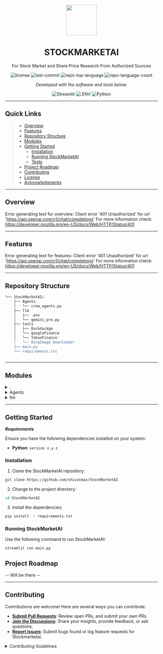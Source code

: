 <p align="center">
  <img src="https://img.icons8.com/external-tal-revivo-duo-tal-revivo/100/external-markdown-a-lightweight-markup-language-with-plain-text-formatting-syntax-logo-duo-tal-revivo.png" width="100" />
</p>
<p align="center">
    <h1 align="center">STOCKMARKETAI</h1>
</p>
<p align="center">
	For Stock Market and Share Price Research From Authorized Sources
</p>
<p align="center">
	<img src="https://img.shields.io/github/license/shivatmax/StockMarketAI?style=flat&color=0080ff" alt="license">
	<img src="https://img.shields.io/github/last-commit/shivatmax/StockMarketAI?style=flat&color=0080ff" alt="last-commit">
	<img src="https://img.shields.io/github/languages/top/shivatmax/StockMarketAI?style=flat&color=0080ff" alt="repo-top-language">
	<img src="https://img.shields.io/github/languages/count/shivatmax/StockMarketAI?style=flat&color=0080ff" alt="repo-language-count">
<p>
<p align="center">
		<em>Developed with the software and tools below.</em>
</p>
<p align="center">
	<img src="https://img.shields.io/badge/Streamlit-FF4B4B.svg?style=flat&logo=Streamlit&logoColor=white" alt="Streamlit">
	<img src="https://img.shields.io/badge/.ENV-ECD53F.svg?style=flat&logo=dotenv&logoColor=black" alt=".ENV">
	<img src="https://img.shields.io/badge/Python-3776AB.svg?style=flat&logo=Python&logoColor=white" alt="Python">
</p>
<hr>

##  Quick Links

> - [ Overview](#-overview)
> - [ Features](#-features)
> - [ Repository Structure](#-repository-structure)
> - [ Modules](#-modules)
> - [ Getting Started](#-getting-started)
>   - [ Installation](#-installation)
>   - [ Running StockMarketAI](#-running-StockMarketAI)
>   - [ Tests](#-tests)
> - [ Project Roadmap](#-project-roadmap)
> - [ Contributing](#-contributing)
> - [ License](#-license)
> - [ Acknowledgments](#-acknowledgments)

---

##  Overview

Error generating text for overview: Client error '401 Unauthorized' for url 'https://api.openai.com/v1/chat/completions'
For more information check: https://developer.mozilla.org/en-US/docs/Web/HTTP/Status/401

---

##  Features

Error generating text for features: Client error '401 Unauthorized' for url 'https://api.openai.com/v1/chat/completions'
For more information check: https://developer.mozilla.org/en-US/docs/Web/HTTP/Status/401

---

##  Repository Structure

```sh
└── StockMarketAI/
    ├── Agents
    │   └── crew_agents.py
    ├── llm
    │   ├── .env
    │   └── gemini_pro.py
    ├── tools
    │   ├── Duckduckgo
    │   └── googleFinance
    │   └── YahooFinance'
    │   └── BingImage Downloader
    ├── main.py
    └── requirements.txt
  
```

---

##  Modules

<details closed><summary>.</summary>

| File                                                                                        | Summary                                                                                                                                                                                                                   |
| ---                                                                                         | ---                                                                                                                                                                                                                       |
| [requirements.txt](https://github.com/shivatmax/StockMarketAI/blob/master/requirements.txt) | Error generating text for requirements.txt: Client error '401 Unauthorized' for url 'https://api.openai.com/v1/chat/completions'
For more information check: https://developer.mozilla.org/en-US/docs/Web/HTTP/Status/401 |
| [main.py](https://github.com/shivatmax/StockMarketAI/blob/master/main.py)                   | Error generating text for main.py: Client error '401 Unauthorized' for url 'https://api.openai.com/v1/chat/completions'
For more information check: https://developer.mozilla.org/en-US/docs/Web/HTTP/Status/401          |

</details>

<details closed><summary>Agents</summary>

| File                                                                                           | Summary                                                                                                                                                                                                                        |
| ---                                                                                            | ---                                                                                                                                                                                                                            |
| [crew_agents.py](https://github.com/shivatmax/StockMarketAI/blob/master/Agents/crew_agents.py) | Error generating text for Agents/crew_agents.py: Client error '401 Unauthorized' for url 'https://api.openai.com/v1/chat/completions'
For more information check: https://developer.mozilla.org/en-US/docs/Web/HTTP/Status/401 |

</details>

<details closed><summary>llm</summary>

| File                                                                                      | Summary                                                                                                                                                                                                                    |
| ---                                                                                       | ---                                                                                                                                                                                                                        |
| [.env](https://github.com/shivatmax/StockMarketAI/blob/master/llm/.env)                   | Error generating text for llm/.env: Client error '401 Unauthorized' for url 'https://api.openai.com/v1/chat/completions'
For more information check: https://developer.mozilla.org/en-US/docs/Web/HTTP/Status/401          |
| [gemini_pro.py](https://github.com/shivatmax/StockMarketAI/blob/master/llm/gemini_pro.py) | Error generating text for llm/gemini_pro.py: Client error '401 Unauthorized' for url 'https://api.openai.com/v1/chat/completions'
For more information check: https://developer.mozilla.org/en-US/docs/Web/HTTP/Status/401 |

</details>

---

##  Getting Started

***Requirements***

Ensure you have the following dependencies installed on your system:

* **Python**: `version x.y.z`

###  Installation

1. Clone the StockMarketAI repository:

```sh
git clone https://github.com/shivatmax/StockMarketAI
```

2. Change to the project directory:

```sh
cd StockMarketAI
```

3. Install the dependencies:

```sh
pip install -r requirements.txt
```

###  Running StockMarketAI

Use the following command to run StockMarketAI:

```sh
streamlit run main.py
```

##  Project Roadmap

-- Will be there --

---

##  Contributing

Contributions are welcome! Here are several ways you can contribute:

- **[Submit Pull Requests](https://github/shivatmax/StockMarketAI/blob/main/CONTRIBUTING.md)**: Review open PRs, and submit your own PRs.
- **[Join the Discussions](https://github/shivatmax/StockMarketAI/discussions)**: Share your insights, provide feedback, or ask questions.
- **[Report Issues](https://github/shivatmax/StockMarketAI/issues)**: Submit bugs found or log feature requests for Stockmarketai.

<details closed>
    <summary>Contributing Guidelines</summary>

1. **Fork the Repository**: Start by forking the project repository to your GitHub account.
2. **Clone Locally**: Clone the forked repository to your local machine using a Git client.
   ```sh
   git clone https://github.com/shivatmax/StockMarketAI
   ```
3. **Create a New Branch**: Always work on a new branch, giving it a descriptive name.
   ```sh
   git checkout -b new-feature-x
   ```
4. **Make Your Changes**: Develop and test your changes locally.
5. **Commit Your Changes**: Commit with a clear message describing your updates.
   ```sh
   git commit -m 'Implemented new feature x.'
   ```
6. **Push to GitHub**: Push the changes to your forked repository.
   ```sh
   git push origin new-feature-x
   ```
7. **Submit a Pull Request**: Create a PR against the original project repository. Clearly describe the changes and their motivations.

Once your PR is reviewed and approved, it will be merged into the main branch.

---
